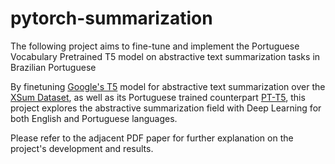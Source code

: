 # pytorch-summarization
 The following project aims to fine-tune and implement the Portuguese Vocabulary Pretrained T5 model on abstractive text summarization tasks in Brazilian Portuguese

 By finetuning [Google's T5](https://github.com/google-research/text-to-text-transfer-transformer) model for abstractive text summarization over the [XSum Dataset](https://github.com/EdinburghNLP/XSum), as well as its Portuguese trained counterpart [PT-T5](https://github.com/unicamp-dl/PTT5), this project explores the abstractive summarization field with Deep Learning for both English and Portuguese languages.

Please refer to the adjacent PDF paper for further explanation on the project's development and results.

